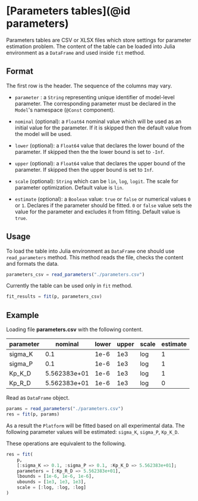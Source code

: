 # [Parameters tables](@id parameters)

Parameters tables are CSV or XLSX files which store settings for parameter estimation problem.
The content of the table can be loaded into Julia environment as a `DataFrame` and used inside `fit` method.

## Format

The first row is the header. The sequence of the columns may vary.

- `parameter` : a `String` representing unique identifier of model-level parameter. The corresponding parameter must be declared in the `Model`'s namespace (`@Const` component).

- `nominal` (optional): a `Float64` nominal value which will be used as an initial value for the parameter. If it is skipped then the default value from the model will be used.

- `lower` (optional): a `Float64` value that declares the lower bound of the parameter. If skipped then the the lower bound is set to `-Inf`.

- `upper` (optional): a `Float64` value that declares the upper bound of the parameter. If skipped then the upper bound is set to `Inf`.

- `scale` (optional): `String` which can be `lin`, `log`, `logit`. The scale for parameter optimization. Default value is `lin`.

- `estimate` (optional): a `Boolean` value: `true` or `false` or numerical values `0` or `1`. Declares if the parameter should be fitted. `0` or `false` value sets the value for the parameter and excludes it from fitting. Default value is `true`.

## Usage

To load the table into Julia environment as `DataFrame` one should use `read_parameters` method. This method reads the file, checks the content and formats the data.

```julia
parameters_csv = read_parameters("./parameters.csv")
```

Currently the table can be used only in `fit` method.

```julia
fit_results = fit(p, parameters_csv)
```

## Example

Loading file __parameters.csv__ with the following content.

parameter | nominal | lower | upper | scale | estimate
---|---|---|---|---|---
sigma\_K | 0.1 | 1e-6 | 1e3 | log | 1
sigma\_P | 0.1 | 1e-6 | 1e3 | log | 1
Kp\_K\_D | 5.562383e+01 | 1e-6 | 1e3 | log | 1
Kp\_R\_D | 5.562383e+01 | 1e-6 | 1e3 | log | 0

Read as `DataFrame` object.

```julia
params = read_parameters("./parameters.csv")
res = fit(p, params)
```

As a result the `Platform` will be fitted based on all experimental data. The following parameter values will be estimated: `sigma_K`, `sigma_P`, `Kp_K_D`.

These operations are equivalent to the following.

```julia
res = fit(
    p,
    [:sigma_K => 0.1, :sigma_P => 0.1, :Kp_K_D => 5.562383e+01];
    parameters = [:Kp_R_D => 5.562383e+01],
    lbounds = [1e-6, 1e-6, 1e-6],
    ubounds = [1e3, 1e3, 1e3],
    scale = [:log, :log, :log]
)
```
